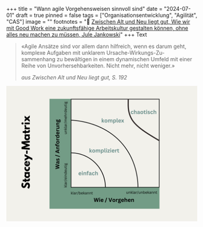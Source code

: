 +++
title = "Wann agile Vorgehensweisen sinnvoll sind"
date = "2024-07-01"
draft = true
pinned = false
tags = ["Organisationsentwicklung", "Agilität", "CAS"]
image = ""
footnotes = "📕 [Zwischen Alt und Neu liegt gut, Wie wir mit Good Work eine zukunftsfähige Arbeitskultur gestalten können, ohne alles neu machen zu müssen, Jule Jankowski](https://www.exlibris.ch/de/buecher-buch/deutschsprachige-buecher/jule-jankowski/zwischen-alt-und-neu-liegt-gut/id/9783800669332/)"
+++
Text

> «Agile Ansätze sind vor allem dann hilfreich, wenn es darum geht, komplexe Aufgaben mit unklarem Ursache-Wirkungs-Zu-sammenhang zu bewältigen in einem dynamischen Umfeld mit einer Reihe von Unvorhersehbarkeiten. Nicht mehr, nicht weniger.»
>
> *aus Zwischen Alt und Neu liegt gut, S. 192*

![](stacy-matrix.png)